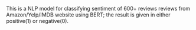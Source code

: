 This is a NLP model for classifying sentiment of 600+ reviews reviews from Amazon/Yelp/IMDB website using BERT; the result is given in either positive(1) or negative(0). 
